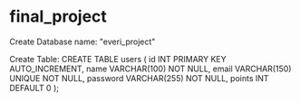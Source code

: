 # final_project

Create Database name:
"everi_project"


Create Table:
CREATE TABLE users (
    id INT PRIMARY KEY AUTO_INCREMENT,
    name VARCHAR(100) NOT NULL,
    email VARCHAR(150) UNIQUE NOT NULL,
    password VARCHAR(255) NOT NULL,
    points INT DEFAULT 0
);
